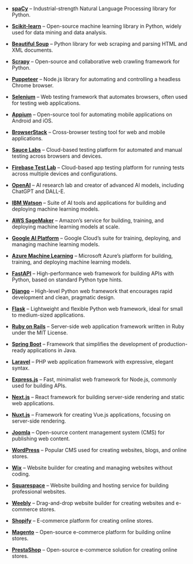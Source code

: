 - **[spaCy](https://spacy.io/)** – Industrial-strength Natural Language Processing library for Python.

- **[Scikit-learn](https://scikit-learn.org/)** – Open-source machine learning library in Python, widely used for data mining and data analysis.

- **[Beautiful Soup](https://www.crummy.com/software/BeautifulSoup/)** – Python library for web scraping and parsing HTML and XML documents.

- **[Scrapy](https://scrapy.org/)** – Open-source and collaborative web crawling framework for Python.

- **[Puppeteer](https://pptr.dev/)** – Node.js library for automating and controlling a headless Chrome browser.

- **[Selenium](https://www.selenium.dev/)** – Web testing framework that automates browsers, often used for testing web applications.

- **[Appium](https://appium.io/)** – Open-source tool for automating mobile applications on Android and iOS.

- **[BrowserStack](https://www.browserstack.com/)** – Cross-browser testing tool for web and mobile applications.

- **[Sauce Labs](https://saucelabs.com/)** – Cloud-based testing platform for automated and manual testing across browsers and devices.

- **[Firebase Test Lab](https://firebase.google.com/docs/test-lab)** – Cloud-based app testing platform for running tests across multiple devices and configurations.

- **[OpenAI](https://openai.com/)** – AI research lab and creator of advanced AI models, including ChatGPT and DALL-E.

- **[IBM Watson](https://www.ibm.com/watson)** – Suite of AI tools and applications for building and deploying machine learning models.

- **[AWS SageMaker](https://aws.amazon.com/sagemaker/)** – Amazon’s service for building, training, and deploying machine learning models at scale.

- **[Google AI Platform](https://cloud.google.com/ai-platform)** – Google Cloud’s suite for training, deploying, and managing machine learning models.

- **[Azure Machine Learning](https://azure.microsoft.com/services/machine-learning/)** – Microsoft Azure’s platform for building, training, and deploying machine learning models.

- **[FastAPI](https://fastapi.tiangolo.com/)** – High-performance web framework for building APIs with Python, based on standard Python type hints.

- **[Django](https://www.djangoproject.com/)** – High-level Python web framework that encourages rapid development and clean, pragmatic design.

- **[Flask](https://flask.palletsprojects.com/)** – Lightweight and flexible Python web framework, ideal for small to medium-sized applications.

- **[Ruby on Rails](https://rubyonrails.org/)** – Server-side web application framework written in Ruby under the MIT License.

- **[Spring Boot](https://spring.io/projects/spring-boot)** – Framework that simplifies the development of production-ready applications in Java.

- **[Laravel](https://laravel.com/)** – PHP web application framework with expressive, elegant syntax.

- **[Express.js](https://expressjs.com/)** – Fast, minimalist web framework for Node.js, commonly used for building APIs.

- **[Next.js](https://nextjs.org/)** – React framework for building server-side rendering and static web applications.

- **[Nuxt.js](https://nuxtjs.org/)** – Framework for creating Vue.js applications, focusing on server-side rendering.

- **[Joomla](https://www.joomla.org/)** – Open-source content management system (CMS) for publishing web content.

- **[WordPress](https://wordpress.org/)** – Popular CMS used for creating websites, blogs, and online stores.

- **[Wix](https://www.wix.com/)** – Website builder for creating and managing websites without coding.

- **[Squarespace](https://www.squarespace.com/)** – Website building and hosting service for building professional websites.

- **[Weebly](https://www.weebly.com/)** – Drag-and-drop website builder for creating websites and e-commerce stores.

- **[Shopify](https://www.shopify.com/)** – E-commerce platform for creating online stores.

- **[Magento](https://magento.com/)** – Open-source e-commerce platform for building online stores.

- **[PrestaShop](https://www.prestashop.com/)** – Open-source e-commerce solution for creating online stores.
